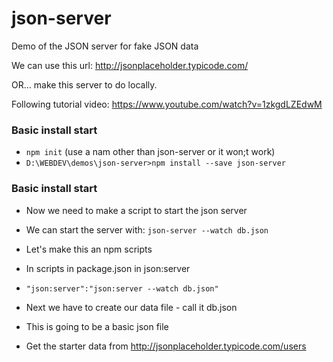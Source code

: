 # json-server
Demo of the JSON server for fake JSON data

We can use this url: http://jsonplaceholder.typicode.com/

OR... make this server to do locally.

Following tutorial video: https://www.youtube.com/watch?v=1zkgdLZEdwM

### Basic install start

* `npm init` (use a nam other than json-server or it won;t work)
* `D:\WEBDEV\demos\json-server>npm install --save json-server`

### Basic install start

* Now we need to make a script to start the json server
* We can start the server with: `json-server --watch db.json`
* Let's make this an npm scripts
* In scripts in package.json in json:server
* `"json:server":"json:server --watch db.json"`

* Next we have to create our data file - call it db.json
* This is going to be a basic json file
* Get the starter data from http://jsonplaceholder.typicode.com/users
